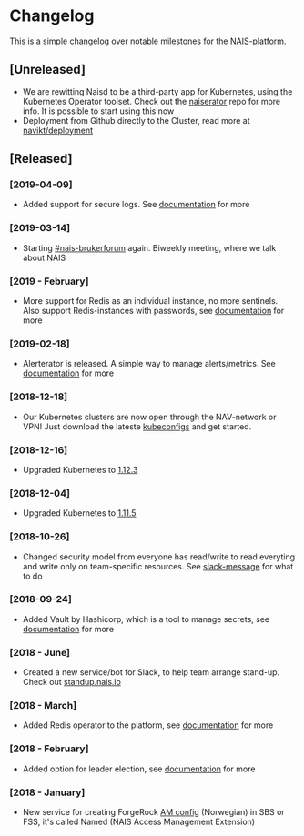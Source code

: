 Changelog
=========

This is a simple changelog over notable milestones for the [NAIS-platform](/content/about/README.md).


## [Unreleased]
- We are rewitting Naisd to be a third-party app for Kubernetes, using the Kubernetes Operator toolset. Check out the [naiserator](https://github.com/nais/naiserator) repo for more info. It is possible to start using this now
- Deployment from Github directly to the Cluster, read more at [navikt/deployment](https://github.com/navikt/deployment)

## [Released]
### [2019-04-09]
- Added support for secure logs. See [documentation](/content/logging/secure-logs.md) for more

### [2019-03-14]
- Starting [#nais-brukerforum](https://nav-it.slack.com/messages/CGGTL83GT) again. Biweekly meeting, where we talk about NAIS

### [2019 - February]
- More support for Redis as an individual instance, no more sentinels. Also support Redis-instances with passwords, see [documentation](/content/redis.md) for more
### [2019-02-18]
- Alerterator is released. A simple way to manage alerts/metrics. See [documentation](/content/alerts/README.md) for more

### [2018-12-18]
- Our Kubernetes clusters are now open through the NAV-network or VPN! Just download the lateste [kubeconfigs](https://github.com/navikt/kubeconfigs) and get started.

### [2018-12-16]
- Upgraded Kubernetes to [1.12.3](https://github.com/kubernetes/kubernetes/blob/master/CHANGELOG-1.12.md)

### [2018-12-04]
- Upgraded Kubernetes to [1.11.5](https://github.com/kubernetes/kubernetes/blob/master/CHANGELOG-1.11.md)

### [2018-10-26]
- Changed security model from everyone has read/write to read everyting and write only on team-specific resources. See [slack-message](https://nav-it.slack.com/archives/C5KUST8N6/p1540292509000100) for what to do

### [2018-09-24]
- Added Vault by Hashicorp, which is a tool to manage secrets, see [documentation](/content/secrets/README.md) for more

### [2018 - June]
- Created a new service/bot for Slack, to help team arrange stand-up. Check out [standup.nais.io](https://standup.nais.io/)

### [2018 - March]
- Added Redis operator to the platform, see [documentation](/content/redis.md) for more

### [2018 - February]
- Added option for leader election, see [documentation](/content/leader_election.md) for more

### [2018 - January]
- New service for creating ForgeRock [AM config](/content/authnz/am.md) (Norwegian) in SBS or FSS, it's called Named (NAIS Access Management Extension)
